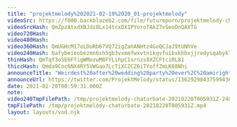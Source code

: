 ```yaml
---
title: "projektmelody%202021-02-19%2020_01-projektmelody"
videoSrc: https://f000.backblazeb2.com/file/futureporn/projektmelody-chaturbate-2021-02-19.mp4
videoSrcHash: QmZpzAtxdXBJdz8Lx14tcxDX1PYoroTAkZ7vSeoDnQAXTG
video720Hash: 
video480Hash: 
video360Hash: QmUGHcM17oLDoRb67VQ72igZahANHtz4GoQCJaJ9tUNhVe
video240Hash: bafybeieobezmn6sh5gb3vxmefwxvtnikqvfuibxkhbxjjredysqabyk7ey?filename=projektmelody-chaturbate-20210220T005931Z-240p.mp4
thinHash: QmTqf3oSE6FfigWMozwM8FYLihpC1srnzs8XZCFtciRL81
thiccHash: Qmda9Coc6NX4RY5VWGao7LcTiXCZCZ6iTYoffZmLK68Nhi
announceTitle: "Weirdest%20after%20wedding%20party%20ever%2C%20amiright%3F%20XD"
announceUrl: https://twitter.com/ProjektMelody/status/1362929843759943681
date: 2021-02-20T00:59:31.000Z
note: 
video240TmpFilePath: /tmp/projektmelody-chaturbate-20210220T005931Z-240p.mp4
tmpFilePath: /tmp/projektmelody-chaturbate-20210220T005931Z.mp4
layout: layouts/vod.njk
---
```

